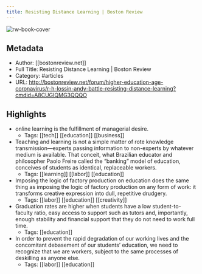 ```yaml
---
title: Resisting Distance Learning | Boston Review
---
```

![rw-book-cover](https://readwise-assets.s3.amazonaws.com/static/images/article0.00998d930354.png)

## Metadata
- Author: [[bostonreview.net]]
- Full Title: Resisting Distance Learning | Boston Review
- Category: #articles
- URL: http://bostonreview.net/forum/higher-education-age-coronavirus/r-h-lossin-andy-battle-resisting-distance-learning?cmdid=A8CUGIQMG3QQQO

## Highlights
- online learning is the fulfillment of managerial desire.
    - Tags: [[tech]] [[education]] [[business]] 
- Teaching and learning is not a simple matter of rote knowledge transmission—experts passing information to non-experts by whatever medium is available. That conceit, what Brazilian educator and philosopher Paolo Freire called the “banking” model of education, conceives of students as identical, replaceable workers.
    - Tags: [[learning]] [[labor]] [[education]] 
- Imposing the logic of factory production on education does the same thing as imposing the logic of factory production on any form of work: it transforms creative expression into dull, repetitive drudgery.
    - Tags: [[labor]] [[education]] [[creativity]] 
- Graduation rates are higher when students have a low student-to-faculty ratio, easy access to support such as tutors and, importantly, enough stability and financial support that they do not need to work full time.
    - Tags: [[education]] 
- In order to prevent the rapid degradation of our working lives and the concomitant debasement of our students’ education, we need to recognize that we are workers, subject to the same processes of deskilling as anyone else.
    - Tags: [[labor]] [[education]] 
